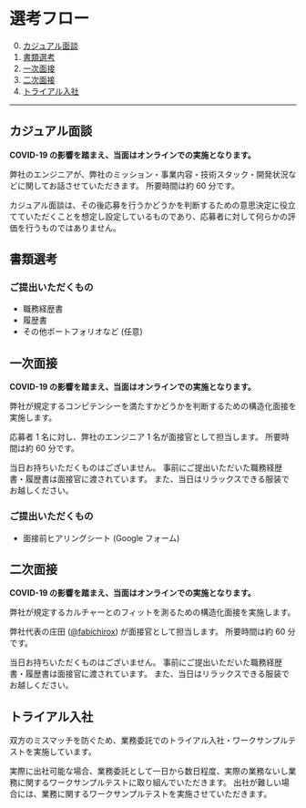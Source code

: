 # 選考フロー

0. [カジュアル面談](#カジュアル面談)
1. [書類選考](#書類選考)
2. [一次面接](#一次面接)
3. [二次面接](#二次面接)
4. [トライアル入社](#トライアル入社)

---

## カジュアル面談

**COVID-19 の影響を踏まえ、当面はオンラインでの実施となります。**

弊社のエンジニアが、弊社のミッション・事業内容・技術スタック・開発状況などに関してお話させていただきます。
所要時間は約 60 分です。

カジュアル面談は、その後応募を行うかどうかを判断するための意思決定に役立てていただくことを想定し設定しているものであり、応募者に対して何らかの評価を行うものではありません。

## 書類選考

### ご提出いただくもの

- 職務経歴書
- 履歴書
- その他ポートフォリオなど (任意)

## 一次面接

**COVID-19 の影響を踏まえ、当面はオンラインでの実施となります。**

弊社が規定するコンピテンシーを満たすかどうかを判断するための構造化面接を実施します。

応募者 1 名に対し、弊社のエンジニア 1 名が面接官として担当します。
所要時間は約 60 分です。

当日お持ちいただくものはございません。
事前にご提出いただいた職務経歴書・履歴書は面接官に渡されています。
また、当日はリラックスできる服装でお越しください。

### ご提出いただくもの

- 面接前ヒアリングシート (Google フォーム)

## 二次面接

**COVID-19 の影響を踏まえ、当面はオンラインでの実施となります。**

弊社が規定するカルチャーとのフィットを測るための構造化面接を実施します。

弊社代表の庄田 ([@fabichirox](https://github.com/fabichirox)) が面接官として担当します。
所要時間は約 60 分です。

当日お持ちいただくものはございません。
事前にご提出いただいた職務経歴書・履歴書は面接官に渡されています。
また、当日はリラックスできる服装でお越しください。

## トライアル入社

双方のミスマッチを防ぐため、業務委託でのトライアル入社・ワークサンプルテストを実施しています。

実際に出社可能な場合、業務委託として一日から数日程度、実際の業務ないし業務に関するワークサンプルテストに取り組んでいただきます。
出社が難しい場合には、業務に関するワークサンプルテストを実施させていただきます。
